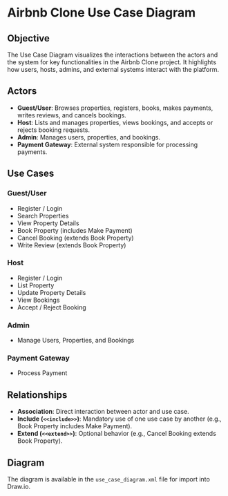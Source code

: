 # Airbnb Clone Use Case Diagram

## Objective
The Use Case Diagram visualizes the interactions between the actors and the system for key functionalities in the Airbnb Clone project. It highlights how users, hosts, admins, and external systems interact with the platform.

## Actors
- **Guest/User**: Browses properties, registers, books, makes payments, writes reviews, and cancels bookings.
- **Host**: Lists and manages properties, views bookings, and accepts or rejects booking requests.
- **Admin**: Manages users, properties, and bookings.
- **Payment Gateway**: External system responsible for processing payments.

## Use Cases
### Guest/User
- Register / Login
- Search Properties
- View Property Details
- Book Property (includes Make Payment)
- Cancel Booking (extends Book Property)
- Write Review (extends Book Property)

### Host
- Register / Login
- List Property
- Update Property Details
- View Bookings
- Accept / Reject Booking

### Admin
- Manage Users, Properties, and Bookings

### Payment Gateway
- Process Payment

## Relationships
- **Association**: Direct interaction between actor and use case.
- **Include (`<<include>>`)**: Mandatory use of one use case by another (e.g., Book Property includes Make Payment).
- **Extend (`<<extend>>`)**: Optional behavior (e.g., Cancel Booking extends Book Property).

## Diagram
The diagram is available in the `use_case_diagram.xml` file for import into Draw.io.
